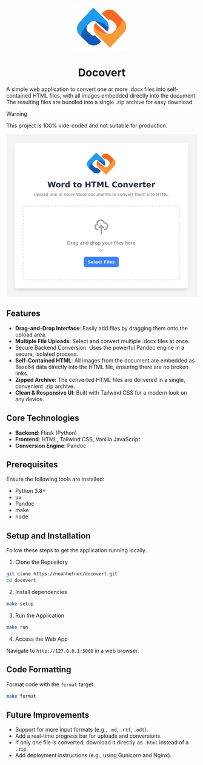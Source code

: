 <p align="center">
  <img src="static/logo.png" alt="Logo" width="150">
</p>
      
<h1 align="center">Docovert</h1>

A simple web application to convert one or more .docx files into self-contained HTML files, with all images embedded directly into the document. The resulting files are bundled into a single .zip archive for easy download.

> [!WARNING]  
> This project is 100% vide-coded and not suitable for production.

![screenshot 1](demo.png)

## Features

- **Drag-and-Drop Interface**: Easily add files by dragging them onto the upload area.
- **Multiple File Uploads**: Select and convert multiple .docx files at once.
- Secure Backend Conversion: Uses the powerful Pandoc engine in a secure, isolated process.
- **Self-Contained HTML**: All images from the document are embedded as Base64 data directly into the HTML file, ensuring there are no broken links.
- **Zipped Archive**: The converted HTML files are delivered in a single, convenient .zip archive.
- **Clean & Responsive UI**: Built with Tailwind CSS for a modern look on any device.

## Core Technologies

- **Backend**: Flask (Python)
- **Frontend**: HTML, Tailwind CSS, Vanilla JavaScript
- **Conversion Engine**: Pandoc

## Prerequisites

Ensure the following tools are installed:

- Python 3.8+
- uv
- Pandoc
- make
- node

## Setup and Installation

Follow these steps to get the application running locally.

1. Clone the Repository

```sh
git clone https://noahhefner/docovert.git
cd docovert
```

2. Install dependencies

```sh
make setup
```

3. Run the Application

```sh
make run
```

4. Access the Web App

Navigate to `http://127.0.0.1:5000` in a web browser.

## Code Formatting

Format code with the `format` target:

```sh
make format
```

## Future Improvements

- Support for more input formats (e.g., `.md`, `.rtf`, `.odt`).
- Add a real-time progress bar for uploads and conversions.
- If only one file is converted, download it directly as `.html` instead of a `.zip`.
- Add deployment instructions (e.g., using Gunicorn and Nginx).
